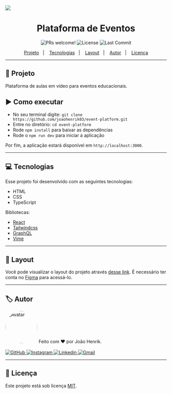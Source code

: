 <img src="https://user-images.githubusercontent.com/84729916/175842055-268d9ee5-63f5-4f57-844e-23db249cc984.png">

<h1 align="center">
  Plataforma de Eventos
</h1>

<p align="center">
  <img src="https://img.shields.io/static/v1?label=PRs&message=welcome&color=49AA26&labelColor=000000" alt="PRs welcome!">
  <img src="https://img.shields.io/badge/license-MIT-blue" alt="License">
  <img src="https://img.shields.io/github/last-commit/joaohenrik03/event-platform" alt="Last Commit">
</p>

<p align="center">
  <a href="#rocket-projeto">Projeto</a>&nbsp;&nbsp;&nbsp;|&nbsp;&nbsp;&nbsp;
  <a href="#computer-tecnologias">Tecnologias</a>&nbsp;&nbsp;&nbsp;|&nbsp;&nbsp;&nbsp;
  <a href="#bookmark-layout">Layout</a>&nbsp;&nbsp;&nbsp;|&nbsp;&nbsp;&nbsp;
  <a href="#label-autor">Autor</a>&nbsp;&nbsp;&nbsp;|&nbsp;&nbsp;&nbsp;
  <a href="#memo-licença">Licença</a>
</p>

<hr>

## :rocket: Projeto

Plataforma de aulas em vídeo para eventos educacionais.

## :arrow_forward: Como executar

- No seu terminal digite: `git clone https://github.com/joaohenrik03/event-platform.git`
- Entre no diretório: `cd event-platform`
- Rode `npm install` para baixar as dependências
- Rode o `npm run dev` para iniciar a aplicação

Por fim, a aplicação estará disponível em `http://localhost:3000`.

<hr>

## :computer: Tecnologias

Esse projeto foi desenvolvido com as seguintes tecnologias:

- HTML
- CSS
- TypeScript

Bibliotecas:

- [React](https://pt-br.reactjs.org/)
- [Tailwindcss](https://tailwindcss.com/)
- [GraphQL](https://graphql.org/)
- [Vime](https://vimejs.com/)

<hr>

## :bookmark: Layout

Você pode visualizar o layout do projeto através [desse link](https://www.figma.com/community/file/1120711251998877938). É necessário 
ter conta no [Figma](https://figma.com) para acessá-lo.

<hr>

## :label: Autor

<img style="border-radius: 50%;" src="https://avatars.githubusercontent.com/u/84729916?v=4" width="100px;" alt="Avatar">
Feito com ❤️ por João Henrik.
<br/>
<br/>
<a href="https://github.com/joaohenrik03" target="_blank">
  <img src="https://img.shields.io/badge/github-%23121011.svg?style=for-the-badge&logo=github&logoColor=white" alt="GitHub">
</a>
<a href="https://www.instagram.com/_joaohenrik/" target="_blank">
  <img src="https://img.shields.io/badge/Instagram-%23E4405F.svg?style=for-the-badge&logo=Instagram&logoColor=white" alt="Instagram">
</a>
<a href="https://www.linkedin.com/in/jo%C3%A3o-henrik-signori-zilch-137a6222b/" target="_blank">
  <img src="https://img.shields.io/badge/linkedin-%230077B5.svg?style=for-the-badge&logo=linkedin&logoColor=white" alt="Linkedin">
</a>  
<a href="mailto:jh.signori@gmail.com" target="_blank">
  <img src="https://img.shields.io/badge/-Gmail-%23333?style=for-the-badge&logo=gmail&logoColor=white" alt="Gmail">
</a>

<hr>

## :memo: Licença

Este projeto está sob licença [MIT](./LICENSE).

